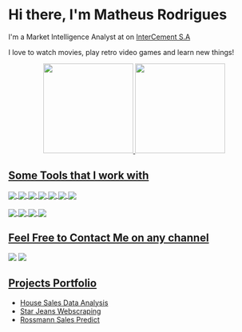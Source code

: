 # Hi there, I'm Matheus Rodrigues

I'm a Market Intelligence Analyst at on [InterCement S.A](https://brasil.intercement.com/)

I love to watch movies, play retro video games and learn new things!

<div align="center">
  <a href="https://github.com/Mat004">
  <img height="180em" src="https://github-readme-stats.vercel.app/api?username=mat004&show_icons=true&theme=dark"/>
  <img height="180em" src="https://github-readme-stats-sigma-five.vercel.app/api/top-langs/?username=mat004&layout=compact&langs_count=16&theme=dark"/>
</div>
  
  ## Some Tools that I work with
  <!-- Tools  -->
  <div style="display: inline_block">
    <img align="center" src="https://img.shields.io/badge/Python-14354C?style=for-the-badge&logo=python&logoColor=white" />
    <img align="center" src="https://img.shields.io/badge/HTML5-E34F26?style=for-the-badge&logo=html5&logoColor=white" />
    <img align="center" src="https://img.shields.io/badge/Jupyter-F37626.svg?&style=for-the-badge&logo=Jupyter&logoColor=white" />
    <!-- <img align="center" src="https://img.shields.io/badge/Flask-000000?style=for-the-badge&logo=flask&logoColor=white" /> -->
    <img align="center" src="https://img.shields.io/badge/Pandas-2C2D72?style=for-the-badge&logo=pandas&logoColor=white" />
    <img align="center" src="https://img.shields.io/badge/scikit_learn-F7931E?style=for-the-badge&logo=scikit-learn&logoColor=white" />
    <img align="center" src="https://img.shields.io/badge/Streamlit-FF4B4B?style=for-the-badge&logo=Streamlit&logoColor=white" />
    <img align="center" src="https://img.shields.io/badge/conda-342B029.svg?&style=for-the-badge&logo=anaconda&logoColor=white" />
<!--     <img align="center" src="https://img.shields.io/badge/TensorFlow-FF6F00?style=for-the-badge&logo=TensorFlow&logoColor=white" />
    <img align="center" src="https://img.shields.io/badge/PyTorch-EE4C2C?style=for-the-badge&logo=PyTorch&logoColor=white" />
    <img align="center" src="https://img.shields.io/badge/R-276DC3?style=for-the-badge&logo=r&logoColor=white" /> -->
  </div>
  <br />
  <div>
    <img align="center" src="https://img.shields.io/badge/Heroku-430098?style=for-the-badge&logo=heroku&logoColor=white" />
    <!-- <img align="center" src="https://img.shields.io/badge/Postman-FF6C37?style=for-the-badge&logo=Postman&logoColor=white" /> -->
    <img align="center" src="https://img.shields.io/badge/MySQL-005C84?style=for-the-badge&logo=mysql&logoColor=white" />
    <img align="center" src="https://img.shields.io/badge/PostgreSQL-316192?style=for-the-badge&logo=postgresql&logoColor=white" />
    <img align="center" src="https://img.shields.io/badge/SQLite-07405E?style=for-the-badge&logo=sqlite&logoColor=white" />
    <!-- <img align="center" src="https://img.shields.io/badge/manjaro-35BF5C?style=for-the-badge&logo=manjaro&logoColor=white" /> -->
  </div>

  ## Feel Free to Contact Me on any channel
<div> 
  <a href="https://linkedin.com/in/matheus-msrodrigues" target="_blank"><img src="https://img.shields.io/badge/-LinkedIn-%230077B5?style=for-the-badge&logo=linkedin&logoColor=white"></a>
  <a href = "mailto:matheussouza004@outlook.com"><img src="https://img.shields.io/badge/Microsoft_Outlook-0078D4?style=for-the-badge&logo=microsoft-outlook&logoColor=white"></a>
</div>

 
<h2><a target="_blank" href="https://mat004.github.io/portfolio_projetos/">Projects Portfolio</a></h2>

  * [House Sales Data Analysis](https://github.com/Mat004/Insights-House-Rocket/blob/main/README.md)
  * [Star Jeans Webscraping](https://github.com/Mat004/Web-Scraping-Star-Jeans/blob/main/README.md)
  * [Rossmann Sales Predict](https://github.com/Mat004/Rossman_Store_Sale)
<!--   * [Churn Prediction](https://github.com/PedroFerraresi/churn_prediction) -->
<!--   * [Census Income Dataset](https://github.com/provezano/census-income-dataset) -->
<!--   * [Stroke Prediction](https://github.com/provezano/stroke-prediction) -->
<!--   * [Churn Prediction](https://github.com/provezano/telco-customer-churn) -->
<!--   * [Car Price Prediction](https://github.com/provezano/car-price-prediction) -->
<!--   * [Health Insurance Cross Sell Prediction](https://github.com/provezano/Health_Insurance_Cross_Sell) -->
<!--   * [UK High Value Customers Identification](https://github.com/provezano/UK-High-Value-Customers-Identification) -->


<!--
## 📖 I’m currently learning about
  
  * Lifelong Learning
  * Statistics
  * Dataviz
  * Gamification
  * Programming Techniques


![snake gif](https://github.com/Mat004/Mat004/blob/output/github-contribution-grid-snake.gif)
-->



